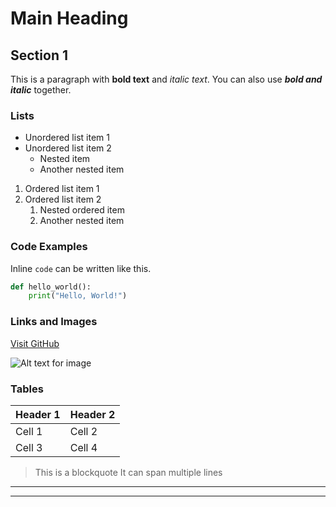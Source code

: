 # Main Heading

## Section 1

This is a paragraph with **bold text** and *italic text*. You can also use ***bold and italic*** together.

### Lists

- Unordered list item 1
- Unordered list item 2
  - Nested item
  - Another nested item
    
1. Ordered list item 1
2. Ordered list item 2
   1. Nested ordered item
   2. Another nested item

### Code Examples

Inline `code` can be written like this.

```python
def hello_world():
    print("Hello, World!")
```

### Links and Images

[Visit GitHub](https://github.com)

![Alt text for image](https://example.com/image.jpg)

### Tables

| Header 1 | Header 2 |
|----------|----------|
| Cell 1   | Cell 2   |
| Cell 3   | Cell 4   |

> This is a blockquote
> It can span multiple lines

---

***